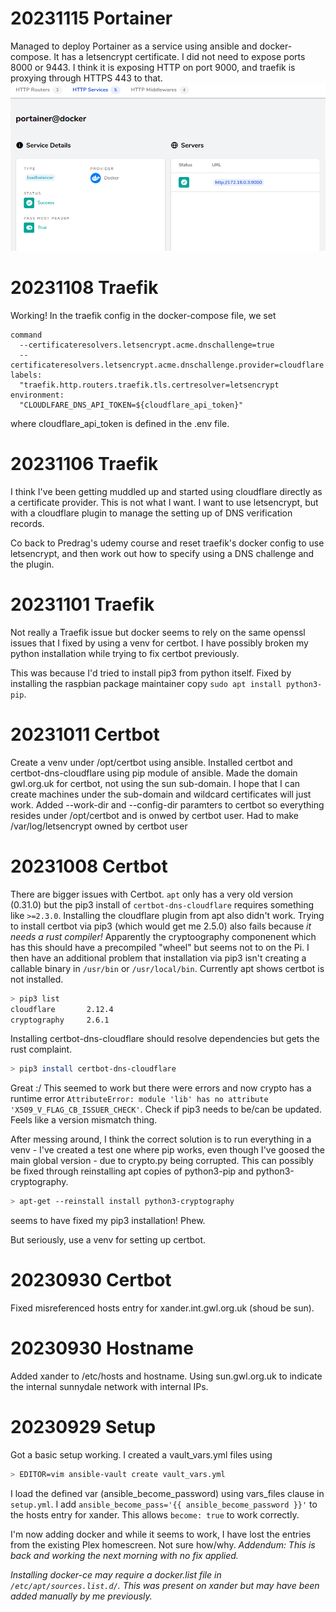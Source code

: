 # 20231115 Portainer
Managed to deploy Portainer as a service using ansible and docker-compose. It has a letsencrypt certificate.
I did not need to expose ports 8000 or 9443. I think it is exposing HTTP on port 9000, and traefik is proxying through HTTPS 443 to that.
![view of portainer http service in traefik showing port 9000 in use](images/traefik-portainer-httpservices.png)

# 20231108 Traefik
Working! In the traefik config in the docker-compose file, we set 

```
command
  --certificateresolvers.letsencrypt.acme.dnschallenge=true
  --certificateresolvers.letsencrypt.acme.dnschallenge.provider=cloudflare
labels:
  "traefik.http.routers.traefik.tls.certresolver=letsencrypt
environment:
  "CLOUDLFARE_DNS_API_TOKEN=${cloudflare_api_token}"
```
where cloudflare_api_token is defined in the .env file.

# 20231106 Traefik
I think I've been getting muddled up and started using cloudflare directly as a certificate provider. This is not what I want. I want to use letsencrypt, but with a cloudflare plugin to manage the setting up of DNS verification records.

Co back to Predrag's udemy course and reset traefik's docker config to use letsencrypt, and then work out how to specify using a DNS challenge and the plugin.

# 20231101 Traefik
Not really a Traefik issue but docker seems to rely on the same openssl issues that I fixed by using a venv for certbot. I have possibly broken my python installation while trying to fix certbot previously.

This was because I'd tried to install pip3 from python itself. Fixed by installing the raspbian package maintainer copy ```sudo apt install python3-pip```.

# 20231011 Certbot
Create a venv under /opt/certbot using ansible.
Installed certbot and certbot-dns-cloudflare using pip module of ansible.
Made the domain gwl.org.uk for certbot, not using the sun sub-domain. I hope that I can create machines under the sub-domain and wildcard certificates will just work.
Added --work-dir and --config-dir paramters to certbot so everything resides under /opt/certbot and is onwed by certbot user.
Had to make /var/log/letsencrypt owned by certbot user
# 20231008 Certbot
There are bigger issues with Certbot. ```apt``` only has a very old version (0.31.0) but the pip3 install of ```certbot-dns-cloudflare``` requires something like ```>=2.3.0```. Installing the cloudflare plugin from apt also didn't work.
Trying to install certbot via pip3 (which would get me 2.5.0) also fails because *it needs a rust compiler!* Apparently the cryptoography componenent which has this should have a precompiled "wheel" but seems not to on the Pi. I then have an additional problem that installation via pip3 isn't creating a callable binary in ```/usr/bin``` or ```/usr/local/bin```.
Currently apt shows certbot is not installed.
```bash
> pip3 list
cloudflare       2.12.4
cryptography     2.6.1
```
Installing certbot-dns-cloudflare should resolve dependencies but gets the rust complaint.
```bash
> pip3 install certbot-dns-cloudflare
```
Great :/ This seemed to work but there were errors and now crypto has a runtime error
```AttributeError: module 'lib' has no attribute 'X509_V_FLAG_CB_ISSUER_CHECK'```.
Check if pip3 needs to be/can be updated. Feels like a version mismatch thing.

After messing around, I think the correct solution is to run everything in a venv - I've created a test one where pip works, even though I've goosed the main global version - due to crypto.py being corrupted. This can possibly be fixed through reinstalling apt copies of python3-pip and python3-cryptography.
```bash
> apt-get --reinstall install python3-cryptography
```
seems to have fixed my pip3 installation! Phew.

But seriously, use a venv for setting up certbot.


# 20230930 Certbot
Fixed misreferenced hosts entry for xander.int.gwl.org.uk (shoud be sun).
# 20230930 Hostname
Added xander to /etc/hosts and hostname. Using sun.gwl.org.uk to indicate the internal sunnydale network with internal IPs.
# 20230929 Setup
Got a basic setup working. I created a vault_vars.yml files using
```bash
> EDITOR=vim ansible-vault create vault_vars.yml
```
I load the defined var (ansible_become_password) using vars_files clause in ```setup.yml```.
I add ```ansible_become_pass='{{ ansible_become_password }}'``` to the hosts entry for xander. This allows ```become: true``` to work correctly.

I'm now adding docker and while it seems to work, I have lost the entries from the existing Plex homescreen. Not sure how/why. *Addendum: This is back and working the next morning with no fix applied.*

*Installing docker-ce may require a docker.list file in ```/etc/apt/sources.list.d/```. This was present on xander but may have been added manually by me previously.*